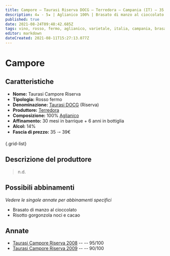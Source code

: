 ```yaml
---
title: Campore – Taurasi Riserva DOCG – Terredora – Campania (IT) – 35 🠒 39€
description: 4★ - 5★ | Aglianico 100% | Brasato di manzo al cioccolato – Risotto gorgonzola noci e cacao
published: true
date: 2021-08-24T09:48:42.685Z
tags: vino, rosso, fermo, aglianico, varietale, italia, campania, brasato di manzo al cioccolato, risotto gorgonzola noci e cacao, 35 🠒 39€, 5 stelle
editor: markdown
dateCreated: 2021-08-11T15:27:13.077Z
---
```


# Campore

## Caratteristiche
- **Nome:** Taurasi Campore Riserva
- **Tipologia:** Rosso fermo 
- **Denominazione:** [Taurasi DOCG](/denominazioni/Italia/Campania/DOCG/Taurasi) (Riserva) 
- **Produttore:** [Terredora](/produttori/Italia/Campania/Terredora) 
- **Composizione:** 100% [Aglianico](/vitigni/Italia/bacca-nera/aglianico)
- **Affinamento:** 30 mesi in barrique + 6 anni in bottiglia
- **Alcol:** 14%
- **Fascia di prezzo:** 35 🠒 39€

{.grid-list}

## Descrizione del produttore

> n.d.

## Possibili abbinamenti
*Vedere le singole annate per abbinamenti specifici*

- Brasato di manzo al cioccolato
- Risotto gorgonzola noci e cacao

## Annate
- [Taurasi Campore Riserva 2008](/vini/Italia/Campania/Terredora/Taurasi-Campore-Riserva/2008) -- <span class="star-5"></span> -- 95/100
- [Taurasi Campore Riserva 2009](/vini/Italia/Campania/Terredora/Taurasi-Campore-Riserva/2009) -- <span class="star-4"></span> -- 90/100
 